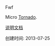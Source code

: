 Fwf

Micro [Tornado](https://github.com/tornadoweb/tornado).

[说明文档](https://win0x86.github.io/blog/python/fwf/2015/03/31/python-web-framework-fwf-01-intro.html)

创建时间: 2013-07-25
